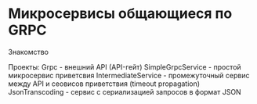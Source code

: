 # Микросервисы общающиеся по GRPC

Знакомство

Проекты:
Grpc - внешний API (API-гейт)
SimpleGrpcService - простой микросервис приветсвия
IntermediateService - промежуточный сервис между API и сеовисов приветствия (timeout propagation)
JsonTranscoding - сервис с сериализацией запросов в формат JSON
